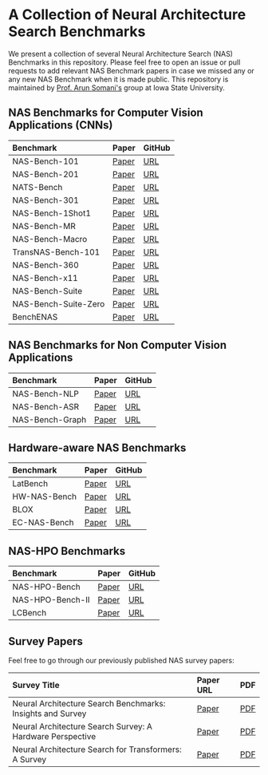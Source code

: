 # A Collection of Neural Architecture Search Benchmarks

We present a collection of several Neural Architecture Search (NAS) Benchmarks in this repository. Please feel free to open an issue or pull requests to add relevant NAS Benchmark papers in case we missed any or any new NAS Benchmark when it is made public. This repository is maintained by [Prof. Arun Somani's](http://class.ece.iastate.edu/arun/) group at Iowa State University.

## NAS Benchmarks for Computer Vision Applications (CNNs)


| Benchmark | Paper         | GitHub                  |
|:--------------------------------------------------------------------------------------------------------|:--------------|:-----------------------|
| NAS-Bench-101 | [Paper](https://arxiv.org/pdf/1902.09635.pdf) |  [URL](https://github.com/google-research/nasbench) |
| NAS-Bench-201 | [Paper](https://arxiv.org/pdf/2001.00326.pdf) |  [URL](https://github.com/D-X-Y/NAS-Bench-201) |
| NATS-Bench | [Paper](https://arxiv.org/pdf/2009.00437.pdf) |  [URL](https://github.com/D-X-Y/NATS-Bench) |
| NAS-Bench-301 | [Paper](https://arxiv.org/pdf/2008.09777.pdf) |  [URL](https://github.com/automl/nasbench301) |
| NAS-Bench-1Shot1 | [Paper](https://arxiv.org/pdf/2001.10422.pdf) |  [URL](https://github.com/automl/nasbench-1shot1) |
| NAS-Bench-MR | [Paper](https://arxiv.org/pdf/2103.13253.pdf) |  [URL](https://github.com/dingmyu/NCP) |
| NAS-Bench-Macro | [Paper](https://arxiv.org/pdf/2103.11922.pdf) |  [URL](https://github.com/xiusu/NAS-Bench-Macro) |
| TransNAS-Bench-101 | [Paper](https://arxiv.org/pdf/2105.11871.pdf) |  [URL](https://github.com/kmdanielduan/TransNASBench) |
| NAS-Bench-360 | [Paper](https://arxiv.org/pdf/2110.05668.pdf) |  [URL](https://github.com/rtu715/NAS-Bench-360) |
| NAS-Bench-x11 | [Paper](https://arxiv.org/pdf/2111.03602.pdf) |  [URL](https://github.com/automl/nas-bench-x11) |
| NAS-Bench-Suite | [Paper](https://arxiv.org/pdf/2201.13396.pdf) |  [URL](https://github.com/automl/NASLib) |
| NAS-Bench-Suite-Zero | [Paper](https://arxiv.org/pdf/2210.03230.pdf) |  [URL](https://github.com/automl/naslib/tree/zerocost) |
| BenchENAS | [Paper](https://arxiv.org/pdf/2108.03856.pdf) |  [URL](https://benchenas.com/) |






## NAS Benchmarks for Non Computer Vision Applications

| Benchmark | Paper         | GitHub                  |
|:--------------------------------------------------------------------------------------------------------|:--------------|:-----------------------|
| NAS-Bench-NLP | [Paper](https://arxiv.org/pdf/2006.07116.pdf) |  [URL](https://github.com/fmsnew/nas-bench-nlp-release) |
| NAS-Bench-ASR | [Paper](https://openreview.net/pdf?id=CU0APx9LMaL) |  [URL](https://github.com/SamsungLabs/nb-asr) |
| NAS-Bench-Graph | [Paper](https://arxiv.org/pdf/2206.09166.pdf) |  [URL](https://github.com/THUMNLab/NAS-Bench-Graph) |





## Hardware-aware NAS Benchmarks

| Benchmark | Paper         | GitHub                  |
|:--------------------------------------------------------------------------------------------------------|:--------------|:-----------------------|
| LatBench | [Paper](https://arxiv.org/pdf/2007.08668.pdf) |  [URL](https://github.com/SamsungLabs/eagle) |
| HW-NAS-Bench | [Paper](https://arxiv.org/pdf/2103.10584.pdf) |  [URL](https://github.com/RICE-EIC/HW-NAS-Bench) |
| BLOX | [Paper](https://arxiv.org/pdf/2210.07271.pdf) |  [URL](https://github.com/SamsungLabs/blox) |
| EC-NAS-Bench | [Paper](https://arxiv.org/pdf/2210.06015.pdf) |  [URL](https://github.com/PedramBakh/EC-NAS-Bench) |




## NAS-HPO Benchmarks


| Benchmark | Paper         | GitHub                  |
|:--------------------------------------------------------------------------------------------------------|:--------------|:-----------------------|
| NAS-HPO-Bench | [Paper](https://arxiv.org/pdf/1905.04970.pdf) |  [URL](https://github.com/automl/nas_benchmarks) |
| NAS-HPO-Bench-II | [Paper](https://arxiv.org/pdf/2110.10165.pdf) |  [URL](https://github.com/yoichii/nashpobench2api) |
| LCBench | [Paper](https://arxiv.org/pdf/2006.13799.pdf) |  [URL](https://github.com/automl/LCBench) |



## Survey Papers

Feel free to go through our previously published NAS survey papers:

| Survey Title | Paper URL         | PDF                  |
|:--------------------------------------------------------------------------------------------------------|:--------------|:-----------------------|
| Neural Architecture Search Benchmarks: Insights and Survey | [Paper](https://ieeexplore.ieee.org/document/10063950) |  [PDF](https://ieeexplore.ieee.org/stamp/stamp.jsp?tp=&arnumber=10063950) |
| Neural Architecture Search Survey: A Hardware Perspective | [Paper](https://dl.acm.org/doi/full/10.1145/3524500) |  [PDF](https://dl.acm.org/doi/pdf/10.1145/3524500) |
| Neural Architecture Search for Transformers: A Survey | [Paper](https://ieeexplore.ieee.org/document/9913476) |  [PDF](https://ieeexplore.ieee.org/stamp/stamp.jsp?tp=&arnumber=9913476) |





